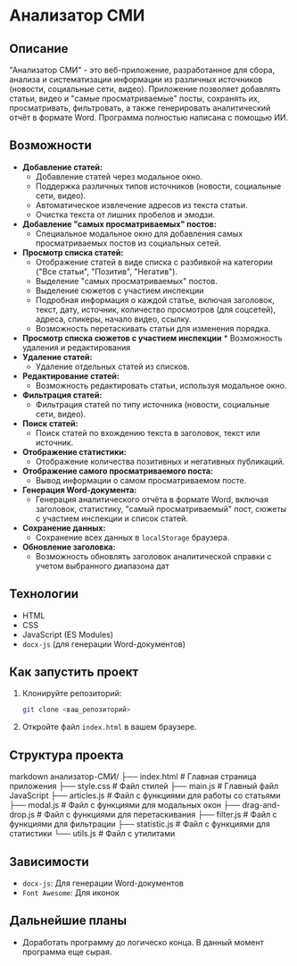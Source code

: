 # Анализатор СМИ

## Описание

"Анализатор СМИ" - это веб-приложение, разработанное для сбора, анализа и систематизации информации из различных источников (новости, социальные сети, видео). Приложение позволяет добавлять статьи, видео и "самые просматриваемые" посты, сохранять их, просматривать, фильтровать, а также генерировать аналитический отчёт в формате Word. Программа полностью написана с помощью ИИ.

## Возможности

*   **Добавление статей:**
    *   Добавление статей через модальное окно.
    *   Поддержка различных типов источников (новости, социальные сети, видео).
    *   Автоматическое извлечение адресов из текста статьи.
    *   Очистка текста от лишних пробелов и эмодзи.
*   **Добавление "самых просматриваемых" постов:**
    *   Специальное модальное окно для добавления самых просматриваемых постов из социальных сетей.
*   **Просмотр списка статей:**
    *   Отображение статей в виде списка с разбивкой на категории ("Все статьи", "Позитив", "Негатив").
    *    Выделение "самых просматриваемых" постов.
      *  Выделение сюжетов с участием инспекции
    *   Подробная информация о каждой статье, включая заголовок, текст, дату, источник, количество просмотров (для соцсетей), адреса, спикеры, начало видео, ссылку.
    *   Возможность перетаскивать статьи для изменения порядка.
*    **Просмотр списка сюжетов с участием инспекции**
    *  Возможность удаления и редактирования
*   **Удаление статей:**
    *   Удаление отдельных статей из списков.
*   **Редактирование статей:**
    *   Возможность редактировать статьи, используя модальное окно.
*   **Фильтрация статей:**
    *   Фильтрация статей по типу источника (новости, социальные сети, видео).
*   **Поиск статей:**
    *   Поиск статей по вхождению текста в заголовок, текст или источник.
*   **Отображение статистики:**
    *   Отображение количества позитивных и негативных публикаций.
*   **Отображение самого просматриваемого поста:**
    *   Вывод информации о самом просматриваемом посте.
*   **Генерация Word-документа:**
    *   Генерация аналитического отчёта в формате Word, включая заголовок, статистику, "самый просматриваемый" пост, сюжеты с участием инспекции и список статей.
*   **Сохранение данных:**
    *   Сохранение всех данных в `localStorage` браузера.
*  **Обновление заголовка:**
    * Возможность обновлять заголовок аналитической справки с учетом выбранного диапазона дат

## Технологии

*   HTML
*   CSS
*   JavaScript (ES Modules)
*   `docx-js` (для генерации Word-документов)

## Как запустить проект

1.  Клонируйте репозиторий:
    ```bash
    git clone <ваш_репозиторий>
    ```
2.  Откройте файл `index.html` в вашем браузере.

## Структура проекта

markdown
анализатор-СМИ/ ├── index.html # Главная страница приложения ├── style.css # Файл стилей ├── main.js # Главный файл JavaScript ├── articles.js # Файл с функциями для работы со статьями ├── modal.js # Файл с функциями для модальных окон ├── drag-and-drop.js # Файл с функциями для перетаскивания ├── filter.js # Файл с функциями для фильтрации ├── statistic.js # Файл с функциями для статистики └── utils.js # Файл с утилитами


## Зависимости

*   `docx-js`: Для генерации Word-документов
*    `Font Awesome`: Для иконок

## Дальнейшие планы
*   Доработать программу до логическо конца. В данный момент программа еще сырая.
